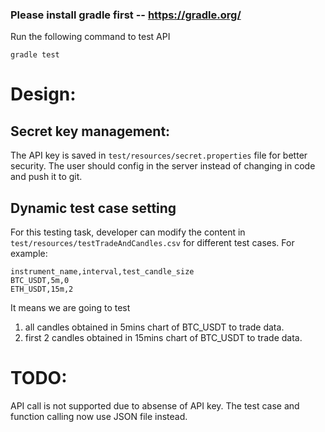 ### Please install gradle first -- https://gradle.org/

Run the following command to test API

`gradle test`

# Design:
## Secret key management:
The API key is saved in `test/resources/secret.properties` file for better security.
The user should config in the server instead of changing in code and push it to git.

## Dynamic test case setting
For this testing task, developer can modify the content in `test/resources/testTradeAndCandles.csv` for different test cases.
For example:

    instrument_name,interval,test_candle_size
    BTC_USDT,5m,0
    ETH_USDT,15m,2

It means we are going to test
1. all candles obtained in 5mins chart of BTC_USDT to trade data.
2. first 2 candles obtained in 15mins chart of BTC_USDT to trade data.

# TODO:
API call is not supported due to absense of API key.
The test case and function calling now use JSON file instead.